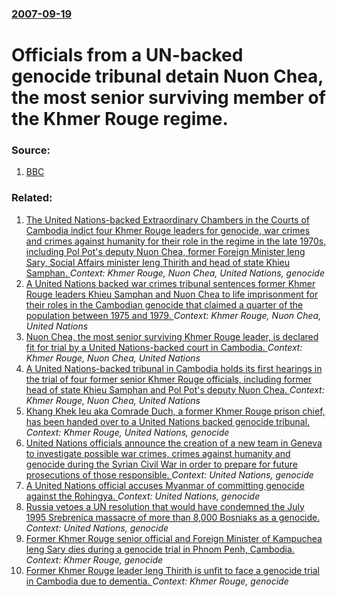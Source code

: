 ### [2007-09-19](/news/2007/09/19/index.md)

#  Officials from a UN-backed genocide tribunal detain Nuon Chea, the most senior surviving member of the Khmer Rouge regime. 




### Source:

1. [BBC](http://news.bbc.co.uk/2/hi/asia-pacific/7002053.stm)

### Related:

1. [The United Nations-backed Extraordinary Chambers in the Courts of Cambodia indict four Khmer Rouge leaders for genocide, war crimes and crimes against humanity for their role in the regime in the late 1970s, including Pol Pot's deputy Nuon Chea, former Foreign Minister Ieng Sary, Social Affairs minister Ieng Thirith and head of state Khieu Samphan. ](/news/2010/09/16/the-united-nations-backed-extraordinary-chambers-in-the-courts-of-cambodia-indict-four-khmer-rouge-leaders-for-genocide-war-crimes-and-crim.md) _Context: Khmer Rouge, Nuon Chea, United Nations, genocide_
2. [A United Nations backed war crimes tribunal sentences former Khmer Rouge leaders Khieu Samphan and Nuon Chea to life imprisonment for their roles in the Cambodian genocide that claimed a quarter of the population between 1975 and 1979. ](/news/2014/08/7/a-united-nations-backed-war-crimes-tribunal-sentences-former-khmer-rouge-leaders-khieu-samphan-and-nuon-chea-to-life-imprisonment-for-their.md) _Context: Khmer Rouge, Nuon Chea, United Nations_
3. [Nuon Chea, the most senior surviving Khmer Rouge leader, is declared fit for trial by a United Nations-backed court in Cambodia. ](/news/2013/03/30/nuon-chea-the-most-senior-surviving-khmer-rouge-leader-is-declared-fit-for-trial-by-a-united-nations-backed-court-in-cambodia.md) _Context: Khmer Rouge, Nuon Chea, United Nations_
4. [A United Nations-backed tribunal in Cambodia holds its first hearings in the trial of four former senior Khmer Rouge officials, including former head of state Khieu Samphan and Pol Pot's deputy Nuon Chea. ](/news/2011/06/27/a-united-nations-backed-tribunal-in-cambodia-holds-its-first-hearings-in-the-trial-of-four-former-senior-khmer-rouge-officials-including-fo.md) _Context: Khmer Rouge, Nuon Chea, United Nations_
5. [ Khang Khek Ieu aka Comrade Duch, a former Khmer Rouge prison chief, has been handed over to a United Nations backed genocide tribunal. ](/news/2007/07/31/khang-khek-ieu-aka-comrade-duch-a-former-khmer-rouge-prison-chief-has-been-handed-over-to-a-united-nations-backed-genocide-tribunal.md) _Context: Khmer Rouge, United Nations, genocide_
6. [United Nations officials announce the creation of a new team in Geneva to investigate possible war crimes, crimes against humanity and genocide during the Syrian Civil War in order to prepare for future prosecutions of those responsible. ](/news/2017/02/16/united-nations-officials-announce-the-creation-of-a-new-team-in-geneva-to-investigate-possible-war-crimes-crimes-against-humanity-and-genoc.md) _Context: United Nations, genocide_
7. [A United Nations official accuses Myanmar of committing genocide against the Rohingya. ](/news/2016/11/24/a-united-nations-official-accuses-myanmar-of-committing-genocide-against-the-rohingya.md) _Context: United Nations, genocide_
8. [Russia vetoes a UN resolution that would have condemned the July 1995 Srebrenica massacre of more than 8,000 Bosniaks as a genocide. ](/news/2015/07/8/russia-vetoes-a-un-resolution-that-would-have-condemned-the-july-1995-srebrenica-massacre-of-more-than-8-000-bosniaks-as-a-genocide.md) _Context: United Nations, genocide_
9. [Former Khmer Rouge senior official and Foreign Minister of Kampuchea Ieng Sary dies during a genocide trial in Phnom Penh, Cambodia. ](/news/2013/03/14/former-khmer-rouge-senior-official-and-foreign-minister-of-kampuchea-ieng-sary-dies-during-a-genocide-trial-in-phnom-penh-cambodia.md) _Context: Khmer Rouge, genocide_
10. [Former Khmer Rouge leader Ieng Thirith is unfit to face a genocide trial in Cambodia due to dementia. ](/news/2012/09/13/former-khmer-rouge-leader-ieng-thirith-is-unfit-to-face-a-genocide-trial-in-cambodia-due-to-dementia.md) _Context: Khmer Rouge, genocide_
